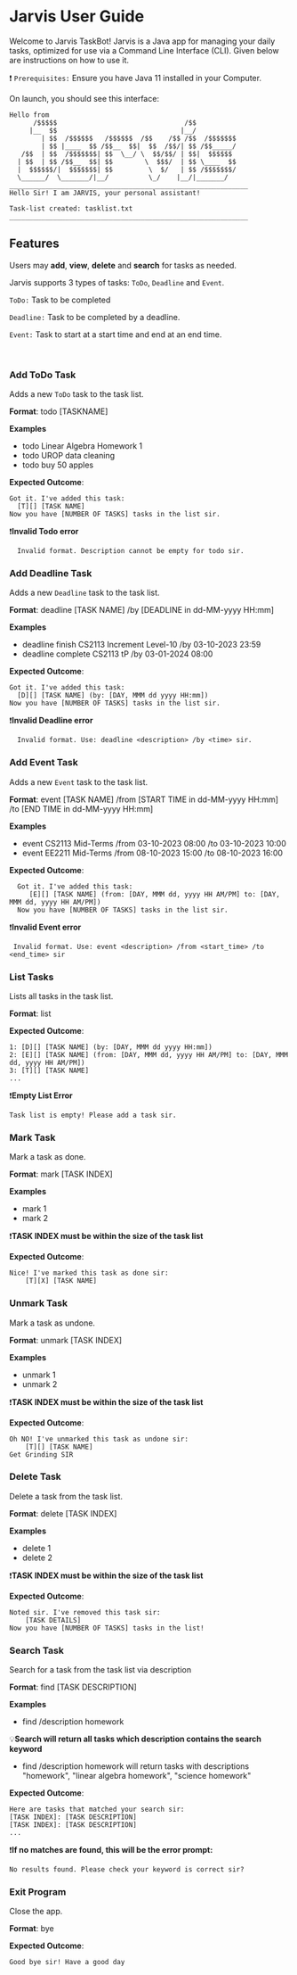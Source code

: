 # Jarvis User Guide

Welcome to Jarvis TaskBot!
Jarvis is a Java app for managing your daily tasks, optimized for use via a Command Line Interface (CLI). Given below are instructions on how to use it.


❗ `Prerequisites:` Ensure you have Java 11 installed in your Computer.

On launch, you should see this interface:

    Hello from
          /$$$$$                                /$$          
         |__  $$                               |__/          
            | $$  /$$$$$$   /$$$$$$  /$$    /$$ /$$  /$$$$$$$
            | $$ |____  $$ /$$__  $$|  $$  /$$/| $$ /$$_____/
       /$$  | $$  /$$$$$$$| $$  \__/ \  $$/$$/ | $$|  $$$$$$
      | $$  | $$ /$$__  $$| $$        \  $$$/  | $$ \____  $$
      |  $$$$$$/|  $$$$$$$| $$         \  $/   | $$ /$$$$$$$/
      \______/  \_______/|__/          \_/    |__/|_______/
    ____________________________________________________________
    Hello Sir! I am JARVIS, your personal assistant!

    Task-list created: tasklist.txt
    ____________________________________________________________

## Features
Users may **add**, **view**, **delete** and **search** for tasks as needed.

Jarvis supports 3 types of tasks: `ToDo`, `Deadline` and `Event`.

`ToDo:` Task to be completed

`Deadline:` Task to be completed by a deadline.

`Event:` Task to start at a start time and end at an end time.

<br/>

### Add ToDo Task
Adds a new `ToDo` task to the task list.

**Format**: todo [TASKNAME]

**Examples**

- todo Linear Algebra Homework 1
- todo UROP data cleaning
- todo buy 50 apples

**Expected Outcome**:

    Got it. I've added this task:
      [T][] [TASK NAME]
    Now you have [NUMBER OF TASKS] tasks in the list sir.

❗**Invalid Todo error**

      Invalid format. Description cannot be empty for todo sir.

### Add Deadline Task
Adds a new `Deadline` task to the task list.

**Format**: deadline [TASK NAME] /by [DEADLINE in dd-MM-yyyy HH:mm]

**Examples**

- deadline finish CS2113 Increment Level-10 /by 03-10-2023 23:59
- deadline complete CS2113 tP /by 03-01-2024 08:00

**Expected Outcome**:

    Got it. I've added this task:
      [D][] [TASK NAME] (by: [DAY, MMM dd yyyy HH:mm])
    Now you have [NUMBER OF TASKS] tasks in the list sir.

❗**Invalid Deadline error**

      Invalid format. Use: deadline <description> /by <time> sir.

### Add Event Task
Adds a new `Event` task to the task list.

**Format**: event [TASK NAME] /from [START TIME in dd-MM-yyyy HH:mm] /to [END TIME in dd-MM-yyyy HH:mm]

**Examples**

- event CS2113 Mid-Terms /from 03-10-2023 08:00 /to 03-10-2023 10:00
- event EE2211 Mid-Terms /from 08-10-2023 15:00 /to 08-10-2023 16:00

**Expected Outcome**:

      Got it. I've added this task:
         [E][] [TASK NAME] (from: [DAY, MMM dd, yyyy HH AM/PM] to: [DAY, MMM dd, yyyy HH AM/PM])
      Now you have [NUMBER OF TASKS] tasks in the list sir.

❗**Invalid Event error**

     Invalid format. Use: event <description> /from <start_time> /to <end_time> sir

### List Tasks
Lists all tasks in the task list.

**Format**: list

**Expected Outcome**:

    1: [D][] [TASK NAME] (by: [DAY, MMM dd yyyy HH:mm])
    2: [E][] [TASK NAME] (from: [DAY, MMM dd, yyyy HH AM/PM] to: [DAY, MMM dd, yyyy HH AM/PM])
    3: [T][] [TASK NAME]
    ...

❗**Empty List Error**

    Task list is empty! Please add a task sir.

### Mark Task
Mark a task as done.

**Format**: mark [TASK INDEX]

**Examples**

- mark 1
- mark 2

❗**TASK INDEX must be within the size of the task list**

**Expected Outcome**:

    Nice! I've marked this task as done sir:
        [T][X] [TASK NAME] 

### Unmark Task
Mark a task as undone.

**Format**: unmark [TASK INDEX]

**Examples**

- unmark 1
- unmark 2

❗**TASK INDEX must be within the size of the task list**

**Expected Outcome**:

    Oh NO! I've unmarked this task as undone sir:
        [T][] [TASK NAME] 
    Get Grinding SIR

### Delete Task
Delete a task from the task list.

**Format**: delete [TASK INDEX]

**Examples**

- delete 1
- delete 2

❗**TASK INDEX must be within the size of the task list**

**Expected Outcome**:

    Noted sir. I've removed this task sir:
        [TASK DETAILS]
    Now you have [NUMBER OF TASKS] tasks in the list! 

### Search Task
Search for a task from the task list via description

**Format**: find [TASK DESCRIPTION]

**Examples**

- find /description homework

💡**Search will return all tasks which description contains the search keyword**

- find /description homework will return tasks with descriptions "homework", "linear algebra homework", "science homework"

**Expected Outcome**:

    Here are tasks that matched your search sir:
    [TASK INDEX]: [TASK DESCRIPTION]
    [TASK INDEX]: [TASK DESCRIPTION]
    ...

❗**If no matches are found, this will be the error prompt:**

    No results found. Please check your keyword is correct sir?

### Exit Program
Close the app.

**Format**: bye

**Expected Outcome**:

    Good bye sir! Have a good day
